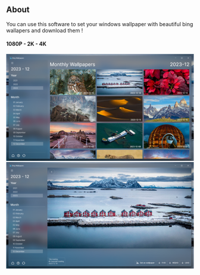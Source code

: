 ## About

You can use this software to set your windows wallpaper with beautiful bing wallapers and download them !

#### 1080P - 2K - 4K


![Scrennshots](/images/Screenshot1.png "Screenshots 1")
![Scrennshots](/images/Screenshot2.png "Screenshots 2")
